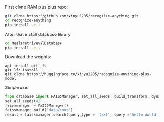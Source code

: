 First clone RAM plus plus repo:
```bash
git clone https://github.com/xinyu1205/recognize-anything.git
cd recognize-anything
pip install -e .
```
After that install database library
```bash
cd MealsretrivevalDatabase
pip install -e .
```
Download the weights:
```
apt install git-lfs
git lfs install
git clone https://huggingface.co/xinyu1205/recognize-anything-plus-model
```
Simple use:
```python
from database import FAISSManager, set_all_seeds, build_transform, dynamic_preprocess, load_image
set_all_seeds(42)
faissmanager = FAISSManager()
faissmanager.build('data/root')
result = faissmanager.search(query_type = 'text', query ='hello world')
```


